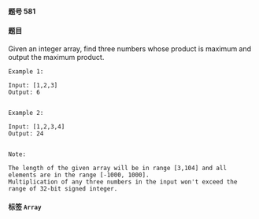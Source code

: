 #### 题号 581

#### 题目

Given an integer array, find three numbers whose product is maximum and output the maximum product.

    Example 1:

    Input: [1,2,3]
    Output: 6


    Example 2:

    Input: [1,2,3,4]
    Output: 24


    Note:

    The length of the given array will be in range [3,104] and all elements are in the range [-1000, 1000].
    Multiplication of any three numbers in the input won't exceed the range of 32-bit signed integer.

#### 标签 ```Array```
